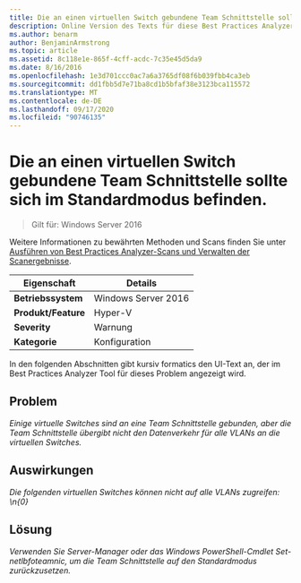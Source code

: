 ```yaml
---
title: Die an einen virtuellen Switch gebundene Team Schnittstelle sollte sich im Standardmodus befinden.
description: Online Version des Texts für diese Best Practices Analyzer Regel.
ms.author: benarm
author: BenjaminArmstrong
ms.topic: article
ms.assetid: 8c118e1e-865f-4cff-acdc-7c35e45d5da9
ms.date: 8/16/2016
ms.openlocfilehash: 1e3d701ccc0ac7a6a3765df08f6b039fbb4ca3eb
ms.sourcegitcommit: dd1fbb5d7e71ba8cd1b5bfaf38e3123bca115572
ms.translationtype: MT
ms.contentlocale: de-DE
ms.lasthandoff: 09/17/2020
ms.locfileid: "90746135"
---
```

# <a name="the-team-interface-bound-to-a-virtual-switch-should-be-in-default-mode"></a>Die an einen virtuellen Switch gebundene Team Schnittstelle sollte sich im Standardmodus befinden.

>Gilt für: Windows Server 2016

Weitere Informationen zu bewährten Methoden und Scans finden Sie unter [Ausführen von Best Practices Analyzer-Scans und Verwalten der Scanergebnisse](https://go.microsoft.com/fwlink/p/?LinkID=223177).

|Eigenschaft|Details|
|-|-|
|**Betriebssystem**|Windows Server 2016|
|**Produkt/Feature**|Hyper-V|
|**Severity**|Warnung|
|**Kategorie**|Konfiguration|

In den folgenden Abschnitten gibt kursiv formatics den UI-Text an, der im Best Practices Analyzer Tool für dieses Problem angezeigt wird.

## <a name="issue"></a>**Problem**
*Einige virtuelle Switches sind an eine Team Schnittstelle gebunden, aber die Team Schnittstelle übergibt nicht den Datenverkehr für alle VLANs an die virtuellen Switches.*

## <a name="impact"></a>**Auswirkungen**
*Die folgenden virtuellen Switches können nicht auf alle VLANs zugreifen: \n{0}*

## <a name="resolution"></a>**Lösung**
*Verwenden Sie Server-Manager oder das Windows PowerShell-Cmdlet Set-netlbfoteamnic, um die Team Schnittstelle auf den Standardmodus zurückzusetzen.*




